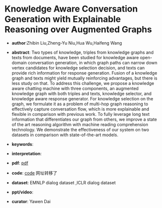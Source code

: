 # Knowledge Aware Conversation Generation with Explainable Reasoning over Augmented Graphs

- **author**:Zhibin Liu,Zheng-Yu Niu,Hua Wu,Haifeng Wang 

- **abstract**: Two types of knowledge, triples from knowledge graphs and texts from documents, have been studied for knowledge aware open-domain conversation generation, in which graph paths can narrow down vertex candidates for knowledge selection decision, and texts can provide rich information for response generation. Fusion of a knowledge graph and texts might yield mutually reinforcing advantages, but there is less study on that. To address this challenge, we propose a knowledge aware chatting machine with three components, an augmented knowledge graph with both triples and texts, knowledge selector, and knowledge aware response generator. For knowledge selection on the graph, we formulate it as a problem of multi-hop graph reasoning to effectively capture conversation flow, which is more explainable and flexible in comparison with previous work. To fully leverage long text information that differentiates our graph from others, we improve a state of the art reasoning algorithm with machine reading comprehension technology. We demonstrate the effectiveness of our system on two datasets in comparison with state-of-the-art models. 

- **keywords**:

- **interpretation**:

- **pdf**: [pdf](https://arxiv.org/pdf/1903.10245v4)

- **code**: [code](https://github.com/PaddlePaddle/Research/tree/master/NLP/EMNLP2019-AKGCM)  网址转移了

- **dataset**: EMNLP dialog dataset ,ICLR dialog dataset

- **ppt/video**:

- **curator**: Yawen Dai
